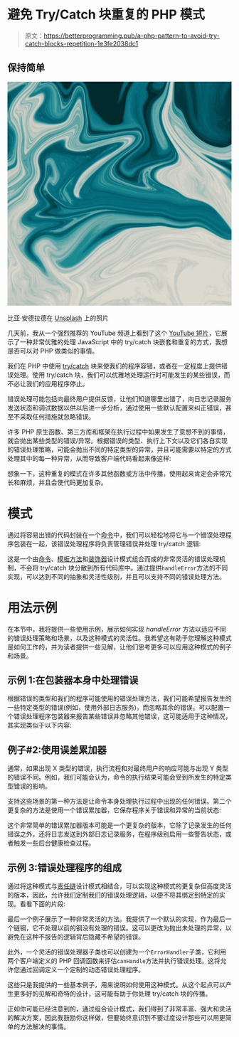 # 避免 Try/Catch 块重复的 PHP 模式

> 原文：<https://betterprogramming.pub/a-php-pattern-to-avoid-try-catch-blocks-repetition-1e3fe2038dc1>

## 保持简单

![](img/740e0b2e2735599c12ec6b14fe331b3a.png)

比亚·安德拉德在 [Unsplash](https://unsplash.com?utm_source=medium&utm_medium=referral) 上的照片

几天前，我从一个强烈推荐的 YouTube 频道上看到了这个 [YouTube 短片](https://youtube.com/shorts/ITogH7lJTyE?feature=share)，它展示了一种非常优雅的处理 JavaScript 中的 try/catch 块嵌套和重复的方式，我想是否可以对 PHP 做类似的事情。

我们在 PHP 中使用 [try/catch](https://www.php.net/manual/en/language.exceptions.php) 块来使我们的程序容错，或者在一定程度上提供错误处理。使用 try/catch 块，我们可以优雅地处理运行时可能发生的某些错误，而不必让我们的应用程序停止。

错误处理可能包括向最终用户提供反馈，让他们知道哪里出错了，向日志记录服务发送状态和调试数据以供以后进一步分析，通过使用一些默认配置来纠正错误，甚至不采取任何措施就忽略错误。

许多 PHP 原生函数、第三方库和框架在执行过程中如果发生了意想不到的事情，就会抛出某些类型的错误/异常。根据错误的类型、执行上下文以及它们各自实现的错误处理策略，可能会抛出不同的特定类型的异常，并且可能需要以特定的方式处理其中的每一种异常，从而导致客户端代码看起来像这样:

想象一下，这种重复的模式在许多其他函数或方法中传播，使用起来肯定会非常冗长和麻烦，并且会使代码更加复杂。

# 模式

通过将容易出错的代码封装在一个[命令](https://sourcemaking.com/design_patterns/command)中，我们可以轻松地将它与一个错误处理程序包装在一起，该错误处理程序将负责管理错误并处理 try/catch 逻辑:

这是一个由[命令](https://sourcemaking.com/design_patterns/command)、[模板方法](https://sourcemaking.com/design_patterns/template_method)和[装饰器](https://sourcemaking.com/design_patterns/decorator)设计模式组合而成的非常灵活的错误处理机制，不会将 try/catch 块分散到所有代码库中。通过提供`handleError`方法的不同实现，可以达到不同的抽象和灵活性级别，并且可以支持不同的错误处理方法。

# 用法示例

在本节中，我将提供一些使用示例，展示如何实现 *handleError* 方法以适应不同的错误处理策略和场景，以及这种模式的灵活性。我希望这有助于您理解这种模式是如何工作的，并为读者提供一些见解，让他们思考更多可以应用这种模式的例子和场景。

## 示例 1:在包装器本身中处理错误

根据错误的类型和我们的程序可能使用的错误处理方法，我们可能希望报告发生的一些特定类型的错误(例如，使用外部日志服务)，而忽略其余的错误。可以配置一个错误处理程序包装器来报告某些错误并忽略其他错误，这可能适用于这种情况，其实现类似于以下内容:

## 例子#2:使用误差累加器

通常，如果出现 X 类型的错误，执行流程和对最终用户的响应可能与出现 Y 类型的错误不同。例如，我们可能会认为，命令的执行结果可能会受到所发生的特定类型错误的影响。

支持这些场景的第一种方法是让命令本身处理执行过程中出现的任何错误。第二个更复杂的方法是使用一个错误累加器，它保存程序关于错误和异常的当前状态:

这个非常简单的错误累加器版本可能是一个更复杂的版本，它除了记录发生的任何错误之外，还将日志发送到外部日志记录服务，在程序级别启用一些警告状态，或者触发一些后台健康检查过程。

## 示例 3:错误处理程序的组成

通过将这种模式与[责任链](https://sourcemaking.com/design_patterns/chain_of_responsibility)设计模式相结合，可以实现这种模式的更复杂但高度灵活的版本，因此，允许我们定制我们的错误处理逻辑，以便不将其绑定到特定的实现。看看下面的片段:

最后一个例子展示了一种非常灵活的方法。我提供了一个默认的实现，作为最后一个链钢，它不处理以前的钢没有处理的错误。这可以更改为抛出未处理的异常，以避免在这种不报告的逻辑背后隐藏不希望的错误。

此外，一个灵活的错误处理器子类也可以创建为一个`ErrorHandler`子类，它利用两个客户端定义的 PHP 回调函数来评估`canHandle`方法并执行错误处理。这将允许您通过回调定义一个定制的动态错误处理程序。

这些只是我提供的一些基本例子，用来说明如何使用这种模式。从这个起点可以产生更多好的见解和奇特的设计，这可能有助于你处理 try/catch 块的传播。

正如你可能已经注意到的，通过组合设计模式，我们得到了非常丰富、强大和灵活的解决方案，因此我鼓励你这样做，但要始终意识到不要过度设计那些可以用更简单的方法解决的事情。
